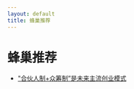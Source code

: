 ```yaml
---
layout: default
title: 蜂巢推荐
---
```

# 蜂巢推荐

- ["合伙人制+众筹制”是未来主流创业模式](http://mp.weixin.qq.com/s?__biz=MzA5MTU1NTU2OQ==&mid=206264664&idx=3&sn=9050dad37cc1ff6b910578e7e4146810&scene=1)
